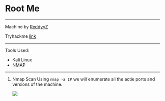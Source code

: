 # Root Me

---

Machine by [ReddyyZ](https://tryhackme.com/p/ReddyyZ)

Tryhackme [link](https://tryhackme.com/room/rrootme)

---

Tools Used:
* Kali Linux
* NMAP

---

1. Nmap Scan
    Using `nmap -a IP` we will enumerate all the actie ports and versions of the machine.

    ![](img/)